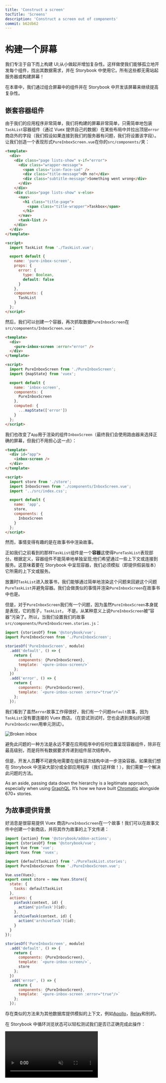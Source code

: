 ```yaml
---
title: 'Construct a screen'
tocTitle: 'Screens'
description: 'Construct a screen out of components'
commit: b62db62
---
```


# 构建一个屏幕

我们专注于自下而上构建 UI;从小做起并增加复杂性。这样做使我们能够孤立地开发每个组件，找出其数据需求，并在 Storybook 中使用它。所有这些都无需站起服务器或构建屏幕！

在本章中，我们通过组合屏幕中的组件并在 Storybook 中开发该屏幕来继续提高复杂性。

## 嵌套容器组件

由于我们的应用程序非常简单，我们将构建的屏幕非常简单，只需简单地包装`TaskList`容器组件（通过 Vuex 提供自己的数据）在某些布局中并拉出顶层`error`商店外的字段（我们假设如果连接到我们的服务器有问题，我们将设置该字段）。让我们创造一个表现形式`PureInboxScreen.vue`在你的`src/components/`夹：

```html
<template>
  <div>
    <div class="page lists-show" v-if="error">
      <div class="wrapper-message">
        <span class="icon-face-sad" />
        <div class="title-message">Oh no!</div>
        <div class="subtitle-message">Something went wrong</div>
      </div>
    </div>
    <div class="page lists-show" v-else>
      <nav>
        <h1 class="title-page">
          <span class="title-wrapper">Taskbox</span>
        </h1>
      </nav>
      <task-list />
    </div>
  </div>
</template>

<script>
  import TaskList from './TaskList.vue';

  export default {
    name: 'pure-inbox-screen',
    props: {
      error: {
        type: Boolean,
        default: false
      }
    },
    components: {
      TaskList
    }
  };
</script>
```

然后，我们可以创建一个容器，再次抓取数据`PureInboxScreen`在`src/components/InboxScreen.vue`：

```html
<template>
  <div>
    <pure-inbox-screen :error="error" />
  </div>
</template>

<script>
  import PureInboxScreen from './PureInboxScreen';
  import {mapState} from 'vuex';

  export default {
    name: 'inbox-screen',
    components: {
      PureInboxScreen
    },
    computed: {
      ...mapState(['error'])
    }
  };
</script>
```

我们也改变了`App`用于渲染的组件`InboxScreen`（最终我们会使用路由器来选择正确的屏幕，但我们不用担心这一点）：

```html
<template>
  <div id="app">
    <inbox-screen />
  </div>
</template>

<script>
  import store from './store';
  import InboxScreen from './components/InboxScreen.vue';
  import '../src/index.css';

  export default {
    name: 'app',
    store,
    components: {
      InboxScreen
    }
  };
</script>
```

然而，事情变得有趣的是在故事书中渲染故事。

正如我们之前看到的那样`TaskList`组件是一个**容器**这使得`PureTaskList`表现部分。根据定义，容器组件不能简单地单独呈现;他们希望通过一些上下文或连接到服务。这意味着要在 Storybook 中呈现容器，我们必须模拟（即提供假装版本）它所需的上下文或服务。

放置时`TaskList`进入故事书，我们能够通过简单地渲染这个问题来回避这个问题`PureTaskList`并避免容器。我们会做类似的事情并渲染`PureInboxScreen`在故事书中也是。

但是，对于`PureInboxScreen`我们有一个问题，因为虽然`PureInboxScreen`本身就是表现，它的孩子，`TaskList`， 不是。从某种意义上说`PureInboxScreen`被“容器”污染了。所以，当我们设置我们的故事`src/components/PureInboxScreen.stories.js`：

```javascript
import {storiesOf} from '@storybook/vue';
import PureInboxScreen from './PureInboxScreen';

storiesOf('PureInboxScreen', module)
  .add('default', () => {
    return {
      components: {PureInboxScreen},
      template: `<pure-inbox-screen/>`
    };
  })
  .add('error', () => {
    return {
      components: {PureInboxScreen},
      template: `<pure-inbox-screen :error="true"/>`
    };
  });
```

我们看到了虽然`error`故事工作得很好，我们有一个问题`default`故事，因为`TaskList`没有要连接的 Vuex 商店。（在尝试测试时，您也会遇到类似的问题`PureInboxScreen`用单元测试）。

![Broken inbox](/broken-inboxscreen-vue.png)

避免此问题的一种方法是永远不要在应用程序中的任何位置呈现容器组件，除非在最高级别，而是将所有数据要求传递到组件层次结构中。

但是，开发人员**将**不可避免地需要在组件层次结构中进一步渲染容器。如果我们想在 Storybook 中渲染大部分或全部应用程序（我们这样做！），我们需要一个解决此问题的方法。

<div class="aside">
As an aside, passing data down the hierarchy is a legitimate approach, especially when using <a href="http://graphql.org/">GraphQL</a>. It’s how we have built <a href="https://www.chromaticqa.com">Chromatic</a> alongside 670+ stories.
</div>

## 为故事提供背景

好消息是很容易提供 Vuex 商店`PureInboxScreen`在一个故事！我们可以在故事文件中创建一个新商店，并将其作为故事的上下文传递：

```javascript
import {action} from '@storybook/addon-actions';
import {storiesOf} from '@storybook/vue';
import Vue from 'vue';
import Vuex from 'vuex';

import {defaultTaskList} from './PureTaskList.stories';
import PureInboxScreen from './PureInboxScreen.vue';

Vue.use(Vuex);
export const store = new Vuex.Store({
  state: {
    tasks: defaultTaskList
  },
  actions: {
    pinTask(context, id) {
      action('pinTask')(id);
    },
    archiveTask(context, id) {
      action('archiveTask')(id);
    }
  }
});

storiesOf('PureInboxScreen', module)
  .add('default', () => {
    return {
      components: {PureInboxScreen},
      template: `<pure-inbox-screen/>`,
      store
    };
  })
  .add('error', () => {
    return {
      components: {PureInboxScreen},
      template: `<pure-inbox-screen :error="true"/>`
    };
  });
```

存在类似的方法来为其他数据库提供模拟的上下文，例如[Apollo](https://www.npmjs.com/package/apollo-storybook-decorator)，[Relay](https://github.com/orta/react-storybooks-relay-container)和别的。

在 Storybook 中循环浏览状态可以轻松测试我们是否已正确完成此操作：

<video autoPlay muted playsInline loop >

  <source
    src="/finished-inboxscreen-states.mp4"
    type="video/mp4"
  />
</video>

## 组件驱动开发

我们从底部开始`Task`，然后进展到`TaskList`，现在我们在这里使用全屏 UI。我们的`InboxScreen`容纳嵌套的容器组件并包括随附的故事。

<video autoPlay muted playsInline loop style="width:480px; height:auto; margin: 0 auto;">
  <source
    src="/component-driven-development-optimized.mp4"
    type="video/mp4"
  />
</video>

[**Component-Driven Development**](https://blog.hichroma.com/component-driven-development-ce1109d56c8e)允许您在向上移动组件层次结构时逐渐扩展复杂性。其中的好处包括更集中的开发过程以及所有可能的 UI 排列的覆盖范围。简而言之，CDD 可以帮助您构建更高质量和更复杂的用户界面。

我们还没有完成 - 在构建 UI 时，工作不会结束。我们还需要确保它随着时间的推移保持耐用。
